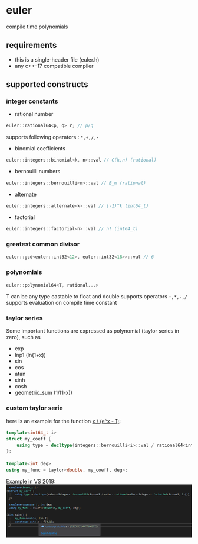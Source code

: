 # euler
compile time polynomials

## requirements
- this is a single-header file (euler.h)
- any c++-17 compatible compiler

## supported constructs
### integer constants
- rational number
```cpp
euler::rational64<p, q> r; // p/q
```
supports following operators : `*,+,/,-`
- binomial coefficients
```cpp
euler::integers::binomial<k, n>::val // C(k,n) (rational)
```
- bernouilli numbers
```cpp
euler::integers::bernouilli<m>::val // B_m (rational)
```
- alternate
```cpp
euler::integers::alternate<k>::val // (-1)^k (int64_t)
```
- factorial
```cpp
euler::integers::factorial<n>::val // n! (int64_t)
```

### greatest common divisor
```cpp
euler::gcd<euler::int32<12>, euler::int32<18>>::val // 6
```

### polynomials
```cpp
euler::polynomial64<T, rational...>
```
T can be any type castable to float and double
supports operators `+,*,-,/`
supports evaluation on compile time constant 

### taylor series
Some important functions are expressed as polynomial (taylor series in zero), such as
- exp
- lnp1 (ln(1+x))
- sin
- cos
- atan
- sinh
- cosh
- geometric_sum (1/(1-x))

### custom taylor serie
here is an example for the function [x / (e^x - 1)](https://fr.wikipedia.org/wiki/Nombre_de_Bernoulli#D%C3%A9finition_par_une_fonction_g%C3%A9n%C3%A9ratrice):

```cpp
template<int64_t i>
struct my_coeff {
	using type = decltype(integers::bernouilli<i>::val / rational64<integers::factorial<i>::val, 1>{});
};

template<int deg>
using my_func = taylor<double, my_coeff, deg>;
``` 
Example in VS 2019:
![toto](./images/taylor.png)





